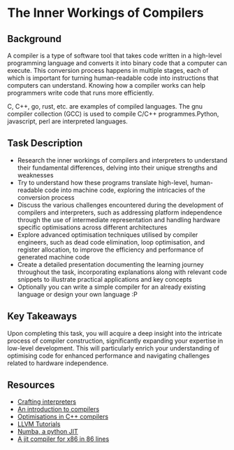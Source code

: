 # The Inner Workings of Compilers

## Background

A compiler is a type of software tool that takes code written in a high-level programming language and converts it into binary code that a computer can execute. This conversion process happens in multiple stages, each of which is important for turning human-readable code into instructions that computers can understand. Knowing how a compiler works can help programmers write code that runs more efficiently.

C, C++, go, rust, etc. are examples of compiled languages. The gnu compiler collection (GCC) is used to compile C/C++ programmes.Python, javascript, perl are interpreted languages.

## Task Description

- Research the inner workings of compilers and interpreters to understand their fundamental differences, delving into their unique strengths and weaknesses
- Try to understand how these programs translate high-level, human-readable code into machine code, exploring the intricacies of the conversion process
- Discuss the various challenges encountered during the development of compilers and interpreters, such as addressing platform independence through the use of intermediate representation and handling hardware specific optimisations across different architectures
- Explore advanced optimisation techniques utilised by compiler engineers, such as dead code elimination, loop optimisation, and register allocation, to improve the efficiency and performance of generated machine code
- Create a detailed presentation documenting the learning journey throughout the task, incorporating explanations along with relevant code snippets to illustrate practical applications and key concepts
- Optionally you can write a simple compiler for an already existing language or design your own language :P


## Key Takeaways

Upon completing this task, you will acquire a deep insight into the intricate process of compiler construction, significantly expanding your expertise in low-level development. This will particularly enrich your understanding of optimising code for enhanced performance and navigating challenges related to hardware independence.

## Resources

- [Crafting interpreters](https://craftinginterpreters.com/contents.html)
- [An introduction to compilers](https://nicoleorchard.com/blog/compilers/)
- [Optimisations in C++ compilers](https://queue.acm.org/detail.cfm?id=3372264)
- [LLVM Tutorials](https://llvm.org/docs/tutorial/)
- [Numba, a python JIT](http://numba.pydata.org/)
- [A jit compiler for x86 in 86 lines](https://github.com/EarlGray/c4)
